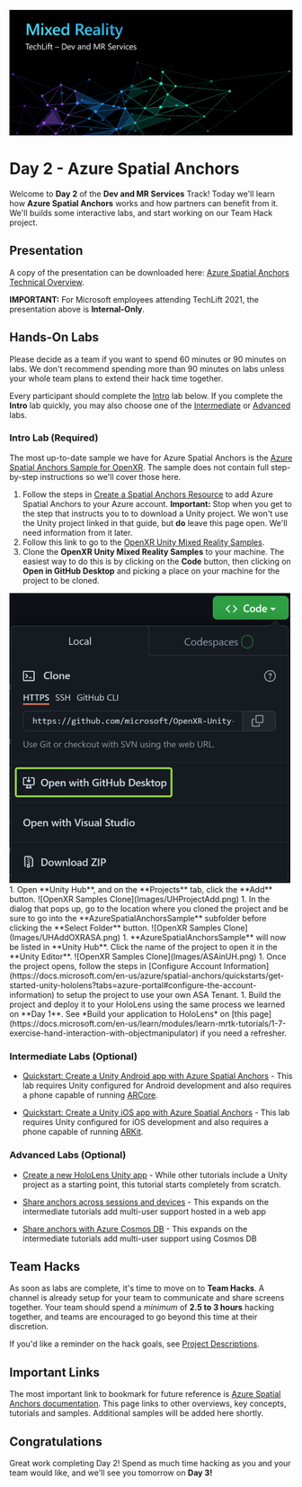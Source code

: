 ![Dev Track Banner](Images/MRTL-DevBanner.png)

# Day 2 - Azure Spatial Anchors

Welcome to **Day 2** of the **Dev and MR Services** Track! Today we'll learn how **Azure Spatial Anchors** works and how  partners can benefit from it. We'll builds some interactive labs, and start working on our Team Hack project.

## Presentation

A copy of the presentation can be downloaded here: [Azure Spatial Anchors Technical Overview](https://microsoft.sharepoint.com/:p:/t/MRTechLift/ESwQKH1PL-pHkibU_0A_W98BxR8X_zb4CHTIi2Fi3D5yPg?e=XV1HPb).

**IMPORTANT:** For Microsoft employees attending TechLift 2021, the presentation above is **Internal-Only**.

## Hands-On Labs

Please decide as a team if you want to spend 60 minutes or 90 minutes on labs. We don't recommend spending more than 90 minutes on labs unless your whole team plans to extend their hack time together.

Every participant should complete the [Intro](#Intro-Lab-(Required)) lab below. If you complete the **Intro** lab quickly, you may also choose one of the [Intermediate](#Intermediate-Labs-(Optional)) or [Advanced](#Advanced-Labs-(Optional)) labs.

### Intro Lab (Required)

The most up-to-date sample we have for Azure Spatial Anchors is the [Azure Spatial Anchors Sample for OpenXR](https://github.com/microsoft/OpenXR-Unity-MixedReality-Samples/tree/main/AzureSpatialAnchorsSample). The sample does not contain full step-by-step instructions so we'll cover those here.

1. Follow the steps in [Create a Spatial Anchors Resource](https://docs.microsoft.com/en-us/azure/spatial-anchors/quickstarts/get-started-unity-hololens?tabs=azure-portal#create-a-spatial-anchors-resource) to add Azure Spatial Anchors to your Azure account. **Important:** Stop when you get to the step that instructs you to to download a Unity project. We won't use the Unity project linked in that guide, but **do** leave this page open. We'll need information from it later.
1. Follow this link to go to the [OpenXR Unity Mixed Reality Samples](https://github.com/microsoft/OpenXR-Unity-MixedReality-Samples).
1. Clone the **OpenXR Unity Mixed Reality Samples** to your machine. The easiest way to do this is by clicking on the **Code** button, then clicking on **Open in GitHub Desktop** and picking a place on your machine for the project to be cloned.
<img src="Images/OpenXRSamplesGHDesktop.png" width=500>
1. Open **Unity Hub**, and on the **Projects** tab, click the **Add** button.
![OpenXR Samples Clone](Images/UHProjectAdd.png)
1. In the dialog that pops up, go to the location where you cloned the project and be sure to go into the **AzureSpatialAnchorsSample** subfolder before clicking the **Select Folder** button.
![OpenXR Samples Clone](Images/UHAddOXRASA.png)
1. **AzureSpatialAnchorsSample** will now be listed in **Unity Hub**. Click the name of the project to open it in the **Unity Editor**.
![OpenXR Samples Clone](Images/ASAinUH.png)
1. Once the project opens, follow the steps in [Configure Account Information](https://docs.microsoft.com/en-us/azure/spatial-anchors/quickstarts/get-started-unity-hololens?tabs=azure-portal#configure-the-account-information) to setup the project to use your own ASA Tenant.
1. Build the project and deploy it to your HoloLens using the same process we learned on **Day 1**. See *Build your application to HoloLens* on [this page](https://docs.microsoft.com/en-us/learn/modules/learn-mrtk-tutorials/1-7-exercise-hand-interaction-with-objectmanipulator) if you need a refresher.

### Intermediate Labs (Optional)

- [Quickstart: Create a Unity Android app with Azure Spatial Anchors](https://docs.microsoft.com/en-us/azure/spatial-anchors/quickstarts/get-started-unity-android) - This lab requires Unity configured for Android development and also requires a phone capable of running [ARCore](https://developers.google.com/ar).

- [Quickstart: Create a Unity iOS app with Azure Spatial Anchors](https://docs.microsoft.com/en-us/azure/spatial-anchors/quickstarts/get-started-unity-ios) - This lab requires Unity configured for iOS development and also requires a phone capable of running [ARKit](https://developer.apple.com/documentation/arkit).

### Advanced Labs (Optional)

- [Create a new HoloLens Unity app](https://docs.microsoft.com/en-us/azure/spatial-anchors/tutorials/tutorial-new-unity-hololens-app?tabs=unity-package-web-ui%2Cazure-portal) - While other tutorials include a Unity project as a starting point, this tutorial starts completely from scratch.

- [Share anchors across sessions and devices](https://docs.microsoft.com/en-us/azure/spatial-anchors/tutorials/tutorial-share-anchors-across-devices?tabs=azure-portal%2CVS%2CAndroid) - This expands on the intermediate tutorials add multi-user support hosted in a web app

- [Share anchors with Azure Cosmos DB](https://docs.microsoft.com/en-us/azure/spatial-anchors/tutorials/tutorial-use-cosmos-db-to-store-anchors) - This expands on the intermediate tutorials add multi-user support using Cosmos DB

## Team Hacks

As soon as labs are complete, it's time to move on to **Team Hacks**. A channel is already setup for your team to communicate and share screens together. Your team should spend a *minimum* of **2.5 to 3 hours** hacking together, and teams are encouraged to go beyond this time at their discretion.

If you'd like a reminder on the hack goals, see [Project Descriptions](projects.md).

## Important Links

The most important link to bookmark for future reference is [Azure Spatial Anchors documentation](https://docs.microsoft.com/en-us/azure/spatial-anchors/). This page links to other overviews, key concepts, tutorials and samples. Additional samples will be added here shortly.

## Congratulations

Great work completing Day 2! Spend as much time hacking as you and your team would like, and we'll see you tomorrow on **Day 3!**